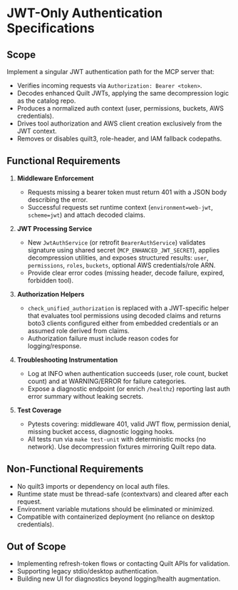 # JWT-Only Authentication Specifications

## Scope

Implement a singular JWT authentication path for the MCP server that:
- Verifies incoming requests via `Authorization: Bearer <token>`.
- Decodes enhanced Quilt JWTs, applying the same decompression logic as the catalog repo.
- Produces a normalized auth context (user, permissions, buckets, AWS credentials).
- Drives tool authorization and AWS client creation exclusively from the JWT context.
- Removes or disables quilt3, role-header, and IAM fallback codepaths.

## Functional Requirements

1. **Middleware Enforcement**
   - Requests missing a bearer token must return 401 with a JSON body describing the error.
   - Successful requests set runtime context (`environment=web-jwt`, `scheme=jwt`) and attach decoded claims.

2. **JWT Processing Service**
   - New `JwtAuthService` (or retrofit `BearerAuthService`) validates signature using shared secret (`MCP_ENHANCED_JWT_SECRET`), applies decompression utilities, and exposes structured results: `user`, `permissions`, `roles`, `buckets`, optional AWS credentials/role ARN.
   - Provide clear error codes (missing header, decode failure, expired, forbidden tool).

3. **Authorization Helpers**
   - `check_unified_authorization` is replaced with a JWT-specific helper that evaluates tool permissions using decoded claims and returns boto3 clients configured either from embedded credentials or an assumed role derived from claims.
   - Authorization failure must include reason codes for logging/response.

4. **Troubleshooting Instrumentation**
   - Log at INFO when authentication succeeds (user, role count, bucket count) and at WARNING/ERROR for failure categories.
   - Expose a diagnostic endpoint (or enrich `/healthz`) reporting last auth error summary without leaking secrets.

5. **Test Coverage**
   - Pytests covering: middleware 401, valid JWT flow, permission denial, missing bucket access, diagnostic logging hooks.
   - All tests run via `make test-unit` with deterministic mocks (no network). Use decompression fixtures mirroring Quilt repo data.

## Non-Functional Requirements

- No quilt3 imports or dependency on local auth files.
- Runtime state must be thread-safe (contextvars) and cleared after each request.
- Environment variable mutations should be eliminated or minimized.
- Compatible with containerized deployment (no reliance on desktop credentials).

## Out of Scope

- Implementing refresh-token flows or contacting Quilt APIs for validation.
- Supporting legacy stdio/desktop authentication.
- Building new UI for diagnostics beyond logging/health augmentation.

